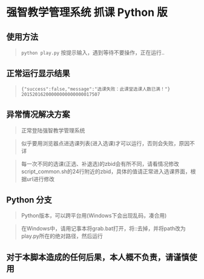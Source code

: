 # 强智教学管理系统 抓课 Python 版

## 使用方法

> `python play.py` 按提示输入，遇到等待不要操作，正在运行..

## 正常运行显示结果

> `{"success":false,"message":"选课失败：此课堂选课人数已满！"}
20152016200000000000000017507`

## 异常情况解决方案

> 正常登陆强智教学管理系统

> 似乎要用浏览器点进选课列表(进入选课)才可以运行，否则会失败，原因不详

> 每一次不同的选课(正选、补退选)的zbid会有所不同，请看情况修改script_common.sh的24行附近的zbid，具体的值请正常进入选课界面，根据url进行修改

## Python 分支

> Python版本，可以跨平台用(Windows下会出现乱码，凑合用)

> 在Windows中，请用记事本将grab.bat打开，将::去掉，并将path改为play.py所在的绝对路径，然后运行

## 对于本脚本造成的任何后果，本人概不负责，请谨慎使用
